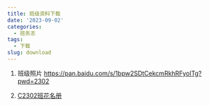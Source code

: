 ```yaml
---
title: 班级资料下载
date: '2023-09-02'
categories:
  - 班务志
tags:
  - 下载
slug: download
---
```



1. 班级照片  https://pan.baidu.com/s/1bpw2SDtCekcmRkhRFyoITg?pwd=2302 

2. [C2302班花名册](/resource/C2302课表.pdf)
